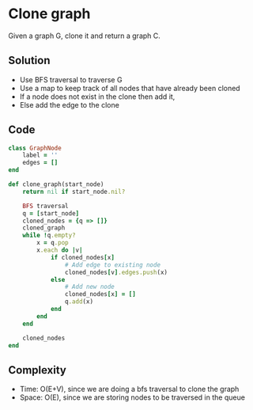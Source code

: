 # Clone graph
Given a graph G, clone it and return a graph C.

## Solution
- Use BFS traversal to traverse G
- Use a map to keep track of all nodes that have already been cloned
- If a node does not exist in the clone then add it,
- Else add the edge to the clone

## Code
```ruby
class GraphNode
    label = ''
    edges = []
end

def clone_graph(start_node)
    return nil if start_node.nil?

    BFS traversal
    q = [start_node]
    cloned_nodes = {q => []}
    cloned_graph
    while !q.empty?
        x = q.pop
        x.each do |v|
            if cloned_nodes[x]
                # Add edge to existing node
                cloned_nodes[v].edges.push(x)
            else
                # Add new node
                cloned_nodes[x] = []
                q.add(x)
            end
        end
    end

    cloned_nodes
end
```

## Complexity
- Time: O(E+V), since we are doing a bfs traversal to clone the graph
- Space: O(E), since we are storing nodes to be traversed in the queue
